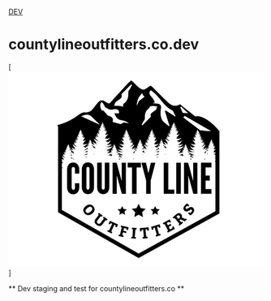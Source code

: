 [DEV](https://glennrowe.github.io/countylineoutfitters.co.dev/)

# countylineoutfitters.co.dev

[![Screenshot](README.logo.jpg)]

** Dev staging and test for countylineoutfitters.co **
